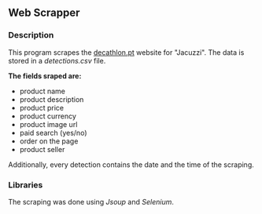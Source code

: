 ## Web Scrapper
### Description

This program scrapes the [decathlon.pt](https://www.decathlon.pt/) website for "Jacuzzi".
The data is stored in a *detections.csv* file.

**The fields sraped are:**
- product name
- product description
- product price
- product currency
- product image url
- paid search (yes/no)
- order on the page
- product seller

Additionally, every detection contains the date and the time of the scraping.
 
### Libraries

The scraping was done using *Jsoup* and *Selenium*.